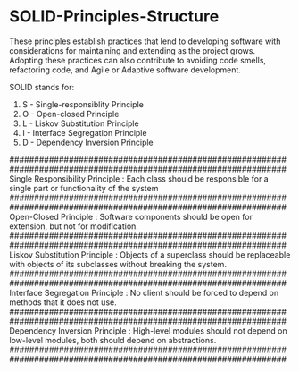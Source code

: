 # SOLID-Principles-Structure
These principles establish practices that lend to developing software with considerations for maintaining and extending as the project grows. Adopting these practices can also contribute to avoiding code smells, refactoring code, and Agile or Adaptive software development.

SOLID stands for:

1. S - Single-responsiblity Principle
2. O - Open-closed Principle
3. L - Liskov Substitution Principle
4. I - Interface Segregation Principle
5. D - Dependency Inversion Principle

################################################################################################################
Single Responsibility Principle :
Each class should be responsible for a single part or functionality of the system
################################################################################################################
Open-Closed Principle :
Software components should be open for extension, but not for modification.
################################################################################################################
Liskov Substitution Principle :
Objects of a superclass should be replaceable with objects of its subclasses without breaking the system.
################################################################################################################
Interface Segregation Principle :
No client should be forced to depend on methods that it does not use.
################################################################################################################
Dependency Inversion Principle :
High-level modules should not depend on low-level modules, both should depend on abstractions.
################################################################################################################
